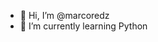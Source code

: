 - 👋 Hi, I’m @marcoredz
- 🌱 I’m currently learning Python

<!---
marcoredz/marcoredz is a ✨ special ✨ repository because its `README.md` (this file) appears on your GitHub profile.
You can click the Preview link to take a look at your changes.
--->
